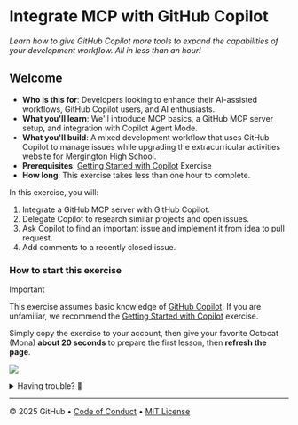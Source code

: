 # Integrate MCP with GitHub Copilot

_Learn how to give GitHub Copilot more tools to expand the capabilities of your development workflow. All in less than an hour!_

## Welcome

- **Who is this for**: Developers looking to enhance their AI-assisted workflows, GitHub Copilot users, and AI enthusiasts.
- **What you'll learn**: We'll introduce MCP basics, a GitHub MCP server setup, and integration with Copilot Agent Mode.
- **What you'll build**: A mixed development workflow that uses GitHub Copilot to manage issues while upgrading the extracurricular activities website for Mergington High School.
- **Prerequisites**: [Getting Started with Copilot](https://github.com/skills/getting-started-with-github-copilot) Exercise
- **How long**: This exercise takes less than one hour to complete.

In this exercise, you will:

1. Integrate a GitHub MCP server with GitHub Copilot.
2. Delegate Copilot to research similar projects and open issues.
3. Ask Copilot to find an important issue and implement it from idea to pull request.
4. Add comments to a recently closed issue.

### How to start this exercise

> [!IMPORTANT]
> This exercise assumes basic knowledge of [GitHub Copilot](https://github.com/features/copilot). If you are unfamiliar, we recommend the [Getting Started with Copilot](https://github.com/skills/getting-started-with-github-copilot) exercise.

Simply copy the exercise to your account, then give your favorite Octocat (Mona) **about 20 seconds** to prepare the first lesson, then **refresh the page**.

[![](https://img.shields.io/badge/Copy%20Exercise-%E2%86%92-1f883d?style=for-the-badge&logo=github&labelColor=197935)](https://github.com/new?template_owner=xebia&template_name=integrate-mcp-with-copilot&owner=%40me&name=skills-integrate-mcp-with-copilot&description=Exercise:+Integrate+Model+Context+Protocol+with+GitHub+Copilot&visibility=public)

<details>
<summary>Having trouble? 🤷</summary><br/>

When copying the exercise, we recommend the following settings:

- For owner, choose your personal account or an organization to host the repository.

- We recommend creating a public repository, since private repositories will use Actions minutes.

If the exercise isn't ready in 20 seconds, please check the [Actions](../../actions) tab.

- Check to see if a job is running. Sometimes it simply takes a bit longer.

- If the page shows a failed job, please submit an issue. Nice, you found a bug! 🐛

</details>

---

&copy; 2025 GitHub &bull; [Code of Conduct](https://www.contributor-covenant.org/version/2/1/code_of_conduct/code_of_conduct.md) &bull; [MIT License](https://gh.io/mit)
